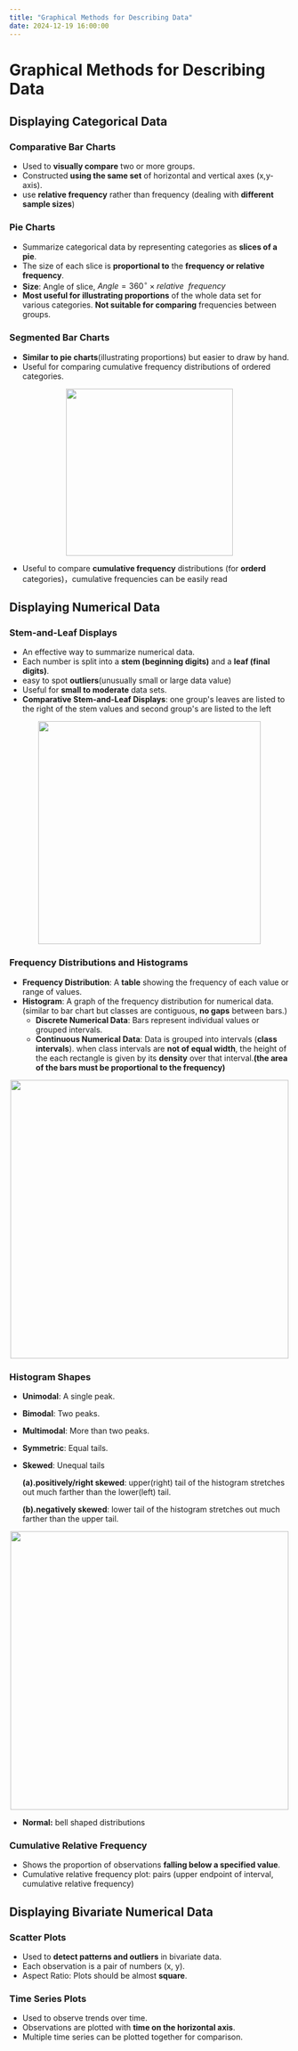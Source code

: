 ```yaml
---
title: "Graphical Methods for Describing Data"
date: 2024-12-19 16:00:00
---
```

# **Graphical Methods for Describing Data**

## **Displaying Categorical Data**
### Comparative Bar Charts
- Used to **visually compare** two or more groups.
- Constructed **using the same set** of horizontal and vertical axes (x,y-axis).
- use **relative frequency** rather than frequency (dealing with **different sample sizes**)

### Pie Charts
- Summarize categorical data by representing categories as **slices of a pie**.
- The size of each slice is **proportional to** the **frequency or relative frequency**.
- **Size**: Angle of slice, $Angle = 360^\circ \times relative ~\ frequency$
- **Most useful for illustrating proportions** of the whole data set for various categories. **Not suitable for comparing** frequencies between groups.

### Segmented Bar Charts
- **Similar to pie charts**(illustrating proportions) but easier to draw by hand.
- Useful for comparing cumulative frequency distributions of ordered categories.
<div align="center">
    <img src="https://github.com/user-attachments/assets/746fa86f-8ffa-48be-9a7a-0418ad79ed6a" width=300 /">
</div>

- Useful to compare **cumulative frequency** distributions (for **orderd** categories)，cumulative frequencies can be easily read

## Displaying Numerical Data
### Stem-and-Leaf Displays
- An effective way to summarize numerical data.
- Each number is split into a **stem (beginning digits)** and a **leaf (final digits)**.
- easy to spot **outliers**(unusually small or large data value)
- Useful for **small to moderate** data sets.
- **Comparative Stem-and-Leaf Displays**: one group's leaves are listed to the right of the stem values and second group's are listed to the left

<div align="center">
    <img src="https://github.com/user-attachments/assets/8a535b29-502b-475b-a822-fcccf25c633f" width=400 /">
</div>

### Frequency Distributions and Histograms
- **Frequency Distribution**: A **table** showing the frequency of each value or range of values.
- **Histogram**: A graph of the frequency distribution for numerical data.(similar to bar chart but classes are contiguous, **no gaps** between bars.)
  - **Discrete Numerical Data**: Bars represent individual values or grouped intervals.
  - **Continuous Numerical Data**: Data is grouped into intervals (**class intervals**).
when class intervals are **not of equal width**,  the height of the each rectangle is given by its **density** over that interval.**(the area of the bars must be proportional to the frequency)**

<div align="center">
    <img src="https://github.com/user-attachments/assets/1c7dfd40-dac3-437b-a078-5257cd519ff8" width=500 /">
</div>

### Histogram Shapes
- **Unimodal**: A single peak.
- **Bimodal**: Two peaks.
- **Multimodal**: More than two peaks.
- **Symmetric**: Equal tails.
- **Skewed**: Unequal tails
  
     **(a).positively/right skewed**: upper(right) tail of the histogram stretches out much farther than the lower(left) tail.
  
     **(b).negatively skewed**: lower tail of the histogram stretches out much farther than the upper tail.  
  
<div align="center">
    <img src="https://github.com/user-attachments/assets/a3874ba8-7888-4c70-8e0b-865d64973a15" width=500 /">
</div>

- **Normal:** bell shaped distributions

### Cumulative Relative Frequency
- Shows the proportion of observations **falling below a specified value**.
- Cumulative relative frequency plot: pairs (upper endpoint of interval, cumulative relative frequency)

## Displaying Bivariate Numerical Data
### Scatter Plots
- Used to **detect patterns and outliers** in bivariate data.
- Each observation is a pair of numbers (x, y).
- Aspect Ratio: Plots should be almost **square**.

### Time Series Plots
- Used to observe trends over time.
- Observations are plotted with **time on the horizontal axis**.
- Multiple time series can be plotted together for comparison.

